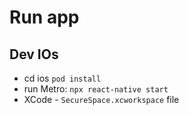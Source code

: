 # Run app

## Dev IOs

- cd ios `pod install`
- run Metro: `npx react-native start`
- XCode - `SecureSpace.xcworkspace` file
